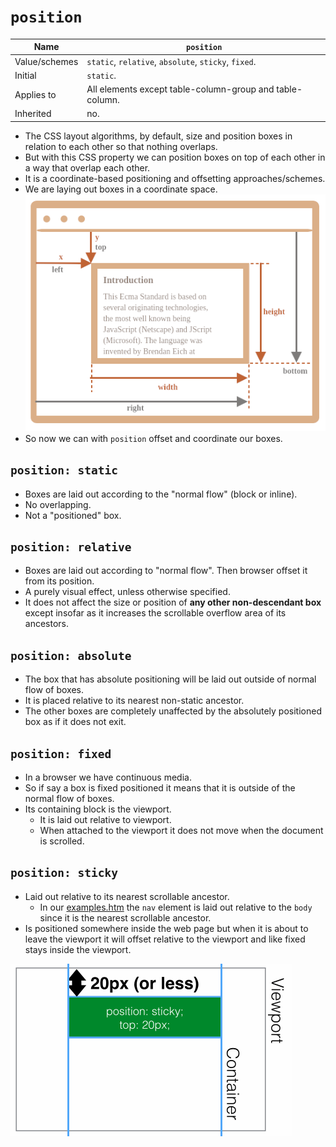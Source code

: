 # `position`

| Name          | `position`                                               |
| ------------- | -------------------------------------------------------- |
| Value/schemes | `static`, `relative`, `absolute`, `sticky`, `fixed`.     |
| Initial       | `static`.                                                |
| Applies to    | All elements except table-column-group and table-column. |
| Inherited     | no.                                                      |

- The CSS layout algorithms, by default, size and position boxes in relation to each other so that nothing overlaps.
- But with this CSS property we can position boxes on top of each other in a way that overlap each other.
- It is a coordinate-based positioning and offsetting approaches/schemes.
- We are laying out boxes in a coordinate space.
  ![Coordinate space of a html document](./coordinate-space-of-a-html-doc.png)
- So now we can with `position` offset and coordinate our boxes.

## `position: static`

- Boxes are laid out according to the "normal flow" (block or inline).
- No overlapping.
- Not a "positioned" box.

## `position: relative`

- Boxes are laid out according to "normal flow". Then browser offset it from its position.
- A purely visual effect, unless otherwise specified.
- It does not affect the size or position of **any other non-descendant box** except insofar as it increases the scrollable overflow area of its ancestors.

## `position: absolute`

- The box that has absolute positioning will be laid out outside of normal flow of boxes.
- It is placed relative to its nearest non-static ancestor.
- The other boxes are completely unaffected by the absolutely positioned box as if it does not exit.

## `position: fixed`

- In a browser we have continuous media.
- So if say a box is fixed positioned it means that it is outside of the normal flow of boxes.
- Its containing block is the viewport.
  - It is laid out relative to viewport.
  - When attached to the viewport it does not move when the document is scrolled.

## `position: sticky`

- Laid out relative to its nearest scrollable ancestor.
  - In our [examples.htm](./examples.htm) the `nav` element is laid out relative to the `body` since it is the nearest scrollable ancestor.
- Is positioned somewhere inside the web page but when it is about to leave the viewport it will offset relative to the viewport and like fixed stays inside the viewport.

![Sticky example](./sticky.gif)
